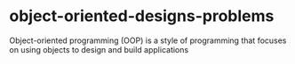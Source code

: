 # object-oriented-designs-problems
Object-oriented programming (OOP) is a style of programming that focuses on using objects to design and build applications
